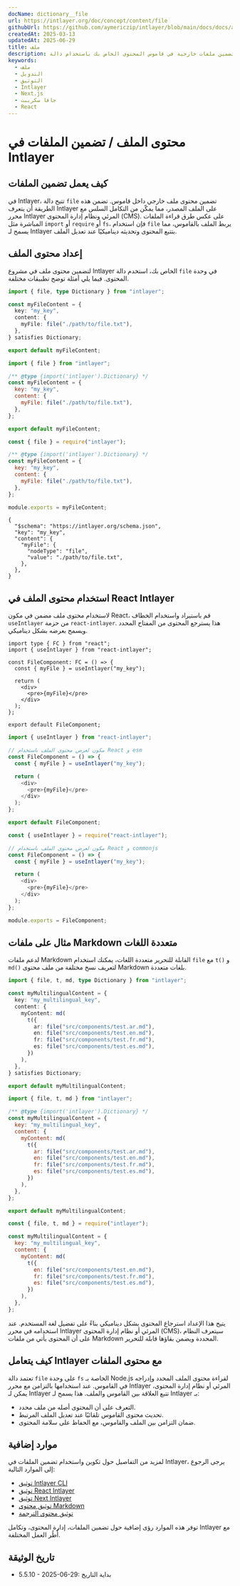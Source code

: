 ```yaml
---
docName: dictionary__file
url: https://intlayer.org/doc/concept/content/file
githubUrl: https://github.com/aymericzip/intlayer/blob/main/docs/docs/ar/dictionary/file.md
createdAt: 2025-03-13
updatedAt: 2025-06-29
title: ملف
description: تعلّم كيفية تضمين ملفات خارجية في قاموس المحتوى الخاص بك باستخدام دالة `file`. تشرح هذه الوثائق كيف يربط Intlayer محتوى الملفات ويديره بشكل ديناميكي.
keywords:
  - ملف
  - التدويل
  - التوثيق
  - Intlayer
  - Next.js
  - جافا سكريبت
  - React
---
```


# محتوى الملف / تضمين الملفات في Intlayer

## كيف يعمل تضمين الملفات

في Intlayer، تتيح دالة `file` تضمين محتوى ملف خارجي داخل قاموس. تضمن هذه الطريقة أن يتعرف Intlayer على الملف المصدر، مما يمكّن من التكامل السلس مع محرر Intlayer المرئي ونظام إدارة المحتوى (CMS). على عكس طرق قراءة الملفات المباشرة مثل `import` أو `require` أو `fs`، فإن استخدام `file` يربط الملف بالقاموس، مما يسمح لـ Intlayer بتتبع المحتوى وتحديثه ديناميكيًا عند تعديل الملف.

## إعداد محتوى الملف

لتضمين محتوى ملف في مشروع Intlayer الخاص بك، استخدم دالة `file` في وحدة المحتوى. فيما يلي أمثلة توضح تطبيقات مختلفة.

```typescript fileName="**/*.content.ts" contentDeclarationFormat="typescript"
import { file, type Dictionary } from "intlayer";

const myFileContent = {
  key: "my_key",
  content: {
    myFile: file("./path/to/file.txt"),
  },
} satisfies Dictionary;

export default myFileContent;
```

```javascript fileName="**/*.content.mjs" contentDeclarationFormat="esm"
import { file } from "intlayer";

/** @type {import('intlayer').Dictionary} */
const myFileContent = {
  key: "my_key",
  content: {
    myFile: file("./path/to/file.txt"),
  },
};

export default myFileContent;
```

```javascript fileName="**/*.content.cjs" contentDeclarationFormat="commonjs"
const { file } = require("intlayer");

/** @type {import('intlayer').Dictionary} */
const myFileContent = {
  key: "my_key",
  content: {
    myFile: file("./path/to/file.txt"),
  },
};

module.exports = myFileContent;
```

```json5 fileName="**/*.content.json" contentDeclarationFormat="json"
{
  "$schema": "https://intlayer.org/schema.json",
  "key": "my_key",
  "content": {
    "myFile": {
      "nodeType": "file",
      "value": "./path/to/file.txt",
    },
  },
}
```

## استخدام محتوى الملف في React Intlayer

لاستخدام محتوى ملف مضمن في مكون React، قم باستيراد واستخدام الخطاف `useIntlayer` من حزمة `react-intlayer`. هذا يسترجع المحتوى من المفتاح المحدد ويسمح بعرضه بشكل ديناميكي.

```tsx fileName="**/*.tsx" codeFormat="typescript"
import type { FC } from "react";
import { useIntlayer } from "react-intlayer";

const FileComponent: FC = () => {
  const { myFile } = useIntlayer("my_key");

  return (
    <div>
      <pre>{myFile}</pre>
    </div>
  );
};

export default FileComponent;
```

```javascript fileName="**/*.mjx" codeFormat="esm"
import { useIntlayer } from "react-intlayer";

// مكون لعرض محتوى الملف باستخدام React و esm
const FileComponent = () => {
  const { myFile } = useIntlayer("my_key");

  return (
    <div>
      <pre>{myFile}</pre>
    </div>
  );
};

export default FileComponent;
```

```javascript fileName="**/*.cjs" codeFormat="commonjs"
const { useIntlayer } = require("react-intlayer");

// مكون لعرض محتوى الملف باستخدام React و commonjs
const FileComponent = () => {
  const { myFile } = useIntlayer("my_key");

  return (
    <div>
      <pre>{myFile}</pre>
    </div>
  );
};

module.exports = FileComponent;
```

## مثال على ملفات Markdown متعددة اللغات

لدعم ملفات Markdown القابلة للتحرير متعددة اللغات، يمكنك استخدام `file` مع `t()` و `md()` لتعريف نسخ مختلفة من ملف محتوى Markdown بلغات متعددة.

```typescript fileName="**/*.content.ts" contentDeclarationFormat="typescript"
import { file, t, md, type Dictionary } from "intlayer";

const myMultilingualContent = {
  key: "my_multilingual_key",
  content: {
    myContent: md(
      t({
        ar: file("src/components/test.ar.md"),
        en: file("src/components/test.en.md"),
        fr: file("src/components/test.fr.md"),
        es: file("src/components/test.es.md"),
      })
    ),
  },
} satisfies Dictionary;

export default myMultilingualContent;
```

```javascript fileName="**/*.content.mjs" contentDeclarationFormat="esm"
import { file, t, md } from "intlayer";

/** @type {import('intlayer').Dictionary} */
const myMultilingualContent = {
  key: "my_multilingual_key",
  content: {
    myContent: md(
      t({
        ar: file("src/components/test.ar.md"),
        en: file("src/components/test.en.md"),
        fr: file("src/components/test.fr.md"),
        es: file("src/components/test.es.md"),
      })
    ),
  },
};

export default myMultilingualContent;
```

```javascript fileName="**/*.content.cjs" contentDeclarationFormat="commonjs"
const { file, t, md } = require("intlayer");

const myMultilingualContent = {
  key: "my_multilingual_key",
  content: {
    myContent: md(
      t({
        en: file("src/components/test.en.md"),
        fr: file("src/components/test.fr.md"),
        es: file("src/components/test.es.md"),
      })
    ),
  },
};
```

يتيح هذا الإعداد استرجاع المحتوى بشكل ديناميكي بناءً على تفضيل لغة المستخدم. عند استخدامه في محرر Intlayer المرئي أو نظام إدارة المحتوى (CMS)، سيتعرف النظام على أن المحتوى يأتي من ملفات Markdown المحددة ويضمن بقاؤها قابلة للتحرير.

## كيف يتعامل Intlayer مع محتوى الملفات

تعتمد دالة `file` على وحدة `fs` الخاصة بـ Node.js لقراءة محتوى الملف المحدد وإدراجه في القاموس. عند استخدامها بالتزامن مع محرر Intlayer المرئي أو نظام إدارة المحتوى، يمكن لـ Intlayer تتبع العلاقة بين القاموس والملف. هذا يسمح لـ Intlayer بـ:

- التعرف على أن المحتوى أصله من ملف محدد.
- تحديث محتوى القاموس تلقائيًا عند تعديل الملف المرتبط.
- ضمان التزامن بين الملف والقاموس، مع الحفاظ على سلامة المحتوى.

## موارد إضافية

لمزيد من التفاصيل حول تكوين واستخدام تضمين الملفات في Intlayer، يرجى الرجوع إلى الموارد التالية:

- [توثيق Intlayer CLI](https://github.com/aymericzip/intlayer/blob/main/docs/docs/ar/intlayer_cli.md)
- [توثيق React Intlayer](https://github.com/aymericzip/intlayer/blob/main/docs/docs/ar/intlayer_with_create_react_app.md)
- [توثيق Next Intlayer](https://github.com/aymericzip/intlayer/blob/main/docs/docs/ar/intlayer_with_nextjs_15.md)
- [توثيق محتوى Markdown](https://github.com/aymericzip/intlayer/blob/main/docs/docs/ar/dictionary/markdown.md)
- [توثيق محتوى الترجمة](https://github.com/aymericzip/intlayer/blob/main/docs/docs/ar/dictionary/translation.md)

توفر هذه الموارد رؤى إضافية حول تضمين الملفات، إدارة المحتوى، وتكامل Intlayer مع أُطُر العمل المختلفة.

## تاريخ الوثيقة

- 5.5.10 - 2025-06-29: بداية التاريخ
